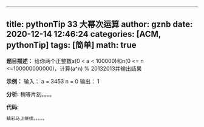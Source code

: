 
---
title: pythonTip 33 大幂次运算
author: gznb
date: 2020-12-14 12:46:24
categories: [ACM, pythonTip]
tags: [简单]
math: true
---

**题目描述：**
给你两个正整数a(0 < a < 100000)和n(0 <= n <=100000000000)，计算(a^n) % 20132013并输出结果

**示例：**
输入：
a = 3453
n = 0
输出：
1


**分析:**
稍等片刻。。。。

**代码:**
```python
精彩马上继续。。。。。
```
